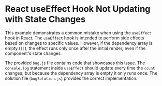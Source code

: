 # React useEffect Hook Not Updating with State Changes

This example demonstrates a common mistake when using the `useEffect` hook in React.  The `useEffect` hook is intended to perform side effects based on changes to specific values.  However, if the dependency array is empty (`[]`), the effect runs only once after the initial render, even if the component's state changes.

The provided `bug.js` file contains code that showcases this issue.  The `console.log` statement inside `useEffect` should update every time the `count` changes; but because the dependency array is empty it only runs once. The solution file (`bugSolution.js`) provides the correct implementation.